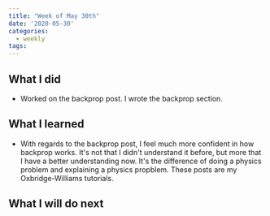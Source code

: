 ```yaml
---
title: "Week of May 30th"
date: '2020-05-30'
categories:
  - weekly
tags:
---
```


## What I did

* Worked on the backprop post. I wrote the backprop section.

## What I learned

* With regards to the backprop post, I feel much more confident in how backprop works. It's not that I didn't understand it before, but more that I have a better understanding now. It's the difference of doing a physics problem and explaining a physics propblem. These posts are my Oxbridge-Williams tutorials.

## What I will do next
